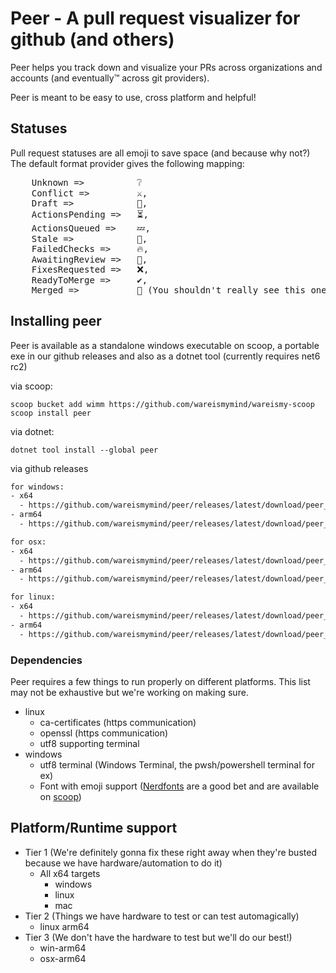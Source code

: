 # Peer - A pull request visualizer for github (and others)

Peer helps you track down and visualize your PRs across organizations and accounts (and eventually™ across git providers).

Peer is meant to be easy to use, cross platform and helpful!

## Statuses

Pull request statuses are all emoji to save space (and because why not?) The default format provider gives the following mapping:

<pre>
    Unknown =>          ❔
    Conflict =>         &#x2694;&#xFE0F;,
    Draft =>            📃,
    ActionsPending =>   ⏳,
    ActionsQueued =>    💤,
    Stale =>            🍞,
    FailedChecks =>     🔥,
    AwaitingReview =>   🚩,
    FixesRequested =>   ❌,
    ReadyToMerge =>     &#x2714;&#xFE0F;,
    Merged =>           🎊 (You shouldn't really see this one)
</pre>

## Installing peer

Peer is available as a standalone windows executable on scoop, a portable exe in our github releases and also as a dotnet tool (currently requires net6 rc2)

via scoop:

```
scoop bucket add wimm https://github.com/wareismymind/wareismy-scoop
scoop install peer
```

via dotnet:

```
dotnet tool install --global peer
```

via github releases

```txt
for windows:
- x64
  - https://github.com/wareismymind/peer/releases/latest/download/peer_win-x64.exe
- arm64
  - https://github.com/wareismymind/peer/releases/latest/download/peer_win-arm64

for osx:
- x64
  - https://github.com/wareismymind/peer/releases/latest/download/peer_osx-x64
- arm64
  - https://github.com/wareismymind/peer/releases/latest/download/peer_osx-arm64

for linux:
- x64
  - https://github.com/wareismymind/peer/releases/latest/download/peer_linux-x64
- arm64
  - https://github.com/wareismymind/peer/releases/latest/download/peer_linux-arm64
```

### Dependencies

Peer requires a few things to run properly on different platforms. This list may not be exhaustive but we're working on making sure.

- linux
  - ca-certificates (https communication)
  - openssl (https communication)
  - utf8 supporting terminal
- windows
  - utf8 terminal (Windows Terminal, the pwsh/powershell terminal for ex)
  - Font with emoji support ([Nerdfonts](https://www.nerdfonts.com/) are a good bet and are available on [scoop](https://scoop.sh/))

## Platform/Runtime support

- Tier 1 (We're definitely gonna fix these right away when they're busted because we have hardware/automation to do it)
  - All x64 targets
    - windows
    - linux
    - mac
- Tier 2 (Things we have hardware to test or can test automagically)
  - linux arm64
- Tier 3 (We don't have the hardware to test but we'll do our best!)
  - win-arm64
  - osx-arm64
